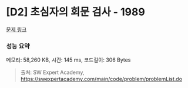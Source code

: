# [D2] 초심자의 회문 검사 - 1989 

[문제 링크](https://swexpertacademy.com/main/code/problem/problemDetail.do?contestProbId=AV5PyTLqAf4DFAUq) 

### 성능 요약

메모리: 58,260 KB, 시간: 145 ms, 코드길이: 306 Bytes



> 출처: SW Expert Academy, https://swexpertacademy.com/main/code/problem/problemList.do